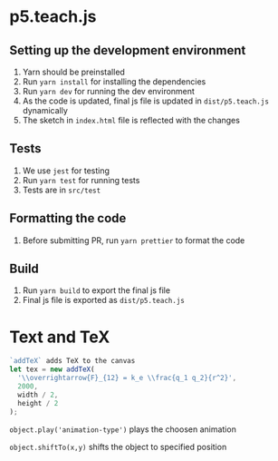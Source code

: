 # p5.teach.js

## Setting up the development environment

1. Yarn should be preinstalled
2. Run `yarn install` for installing the dependencies
3. Run `yarn dev` for running the dev environment
4. As the code is updated, final js file is updated in `dist/p5.teach.js` dynamically
5. The sketch in `index.html` file is reflected with the changes

## Tests

1. We use `jest` for testing
2. Run `yarn test` for running tests
3. Tests are in `src/test`

## Formatting the code

1. Before submitting PR, run `yarn prettier` to format the code

## Build

1. Run `yarn build` to export the final js file
2. Final js file is exported as `dist/p5.teach.js`

# Text and TeX

```js
`addTeX` adds TeX to the canvas
let tex = new addTeX(
  '\\overrightarrow{F}_{12} = k_e \\frac{q_1 q_2}{r^2}',
  2000,
  width / 2,
  height / 2
);
```
`object.play('animation-type')` plays the choosen animation

`object.shiftTo(x,y)` shifts the object to specified position

